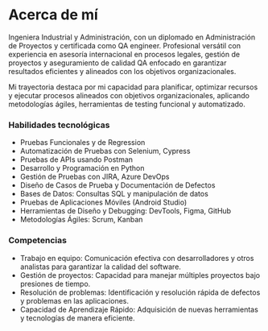 # Acerca de mí

Ingeniera Industrial y Administración, con un diplomado en Administración de Proyectos y certificada como QA engineer. Profesional versátil con experiencia en asesoría internacional en procesos legales, gestión de proyectos y aseguramiento de calidad QA enfocado en garantizar resultados eficientes y alineados con los objetivos organizacionales. 

Mi trayectoria destaca por mi capacidad para planificar, optimizar recursos y ejecutar procesos alineados con objetivos organizacionales, aplicando metodologías ágiles, herramientas de testing funcional y automatizado.

### Habilidades tecnológicas

- Pruebas Funcionales y de Regression 
- Automatización de Pruebas con Selenium, Cypress 
- Pruebas de APIs usando Postman 
- Desarrollo y Programación en Python
- Gestión de Pruebas con JIRA, Azure DevOps
- Diseño de Casos de Prueba y Documentación de Defectos
- Bases de Datos: Consultas SQL y manipulación de datos
- Pruebas de Aplicaciones Móviles (Android Studio)
- Herramientas de Diseño y Debugging: DevTools, Figma, GitHub
- Metodologías Ágiles: Scrum, Kanban

### Competencias

- Trabajo en equipo: Comunicación efectiva con desarrolladores y otros analistas para garantizar la calidad del software.
- Gestión de proyectos: Capacidad para manejar múltiples proyectos bajo presiones de tiempo.
- Resolución de problemas: Identificación y resolución rápida de defectos y problemas en las aplicaciones.
- Capacidad de Aprendizaje Rápido: Adquisición de nuevas herramientas y tecnologías de manera eficiente. 

 
